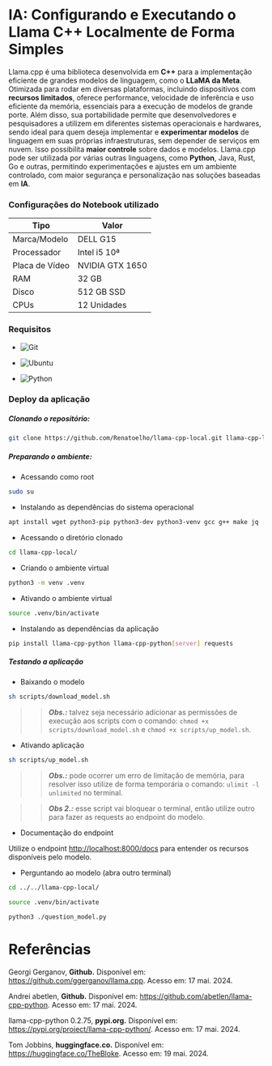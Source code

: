 # IA: Configurando e Executando o Llama C++ Localmente de Forma Simples 

Llama.cpp é uma biblioteca desenvolvida em **C++** para a implementação eficiente de grandes modelos de linguagem, como o **LLaMA da Meta**. Otimizada para rodar em diversas plataformas, incluindo dispositivos com **recursos limitados**, oferece performance, velocidade de inferência e uso eficiente da memória, essenciais para a execução de modelos de grande porte. Além disso, sua portabilidade permite que desenvolvedores e pesquisadores a utilizem em diferentes sistemas operacionais e hardwares, sendo ideal para quem deseja implementar e **experimentar modelos** de linguagem em suas próprias infraestruturas, sem depender de serviços em nuvem. Isso possibilita **maior controle** sobre dados e modelos. Llama.cpp pode ser utilizada por várias outras linguagens, como **Python**, Java, Rust, Go e outras, permitindo experimentações e ajustes em um ambiente controlado, com maior segurança e personalização nas soluções baseadas em **IA**.

<!-- https://www.youtube.com/@renato-coelho
# Apresentação em vídeo

<p align="center">
  <a href="https://youtu.be/xxxxx" target="_blank"><img src="thumbnail/xxxxxxx.png" alt="Vídeo de apresentação"></a>
</p>
 -->


### Configurações do Notebook utilizado

|Tipo|Valor|
|------------|-------------|
|Marca/Modelo | DELL G15|
|Processador | Intel i5 10ª|
|Placa de Vídeo | NVIDIA GTX 1650|
|RAM | 32 GB|
|Disco | 512 GB SSD|
|CPUs | 12 Unidades|


### Requisitos

+ ![Git](https://img.shields.io/badge/Git-2.25.1%2B-E3E3E3)

+ ![Ubuntu](https://img.shields.io/badge/Ubuntu-20.04%2B-E3E3E3)

+ ![Python](https://img.shields.io/badge/Python-3.8%2B-E3E3E3)


### Deploy da aplicação

##### Clonando o repositório:

```bash
git clone https://github.com/Renatoelho/llama-cpp-local.git llama-cpp-local
```


##### Preparando o ambiente:

+ Acessando como root
```bash
sudo su
```

+ Instalando as dependências do sistema operacional
```bash
apt install wget python3-pip python3-dev python3-venv gcc g++ make jq -y
```

+ Acessando o diretório clonado
```bash
cd llama-cpp-local/
```

+ Criando o ambiente virtual
```bash
python3 -m venv .venv
```

+ Ativando o ambiente virtual
```bash
source .venv/bin/activate
```

+ Instalando as dependências da aplicação
```bash
pip install llama-cpp-python llama-cpp-python[server] requests
```


##### Testando a aplicação

+ Baixando o modelo
```bash
sh scripts/download_model.sh
```

>> ***Obs.:*** talvez seja necessário adicionar as permissões de execução aos scripts com o comando: ```chmod +x scripts/download_model.sh``` e ```chmod +x scripts/up_model.sh```.

+ Ativando aplicação

```bash
sh scripts/up_model.sh       
```

>> ***Obs.:*** pode ocorrer um erro de limitação de memória, para resolver isso utilize de forma temporária o comando: ```ulimit -l unlimited``` no terminal.

>> ***Obs 2.:*** esse script vai bloquear o terminal, então utilize outro para fazer as requests ao endpoint do modelo.

+ Documentação do endpoint

Utilize o endpoint [http://localhost:8000/docs](http://localhost:8000/docs) para entender os recursos disponíveis pelo modelo.

+ Perguntando ao modelo (abra outro terminal)

```bash
cd ../../llama-cpp-local/
```

```bash
source .venv/bin/activate
```

```bash
python3 ./question_model.py
```


# Referências

Georgi Gerganov, **Github.** Disponível em: <https://github.com/ggerganov/llama.cpp>. Acesso em: 17 mai. 2024.

Andrei abetlen, **Github.** Disponível em: <https://github.com/abetlen/llama-cpp-python>. Acesso em: 17 mai. 2024.

llama-cpp-python 0.2.75, **pypi.org.** Disponível em: <https://pypi.org/project/llama-cpp-python/>. Acesso em: 17 mai. 2024.

Tom Jobbins, **huggingface.co.** Disponível em: <https://huggingface.co/TheBloke>. Acesso em: 19 mai. 2024.
